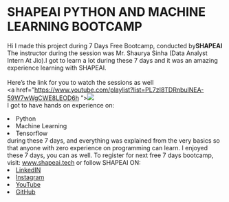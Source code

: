 # SHAPEAI PYTHON AND MACHINE LEARNING BOOTCAMP
Hi I made this project during 7 Days Free Bootcamp, conducted by<b>SHAPEAI
</b>
The instructor during the session was Mr. Shaurya Sinha (Data Analyst Intern At Jio).I got
 to 
learn a lot during these 7 days and it was an amazing experience learning with SHAPEAI.
<br><br>Here’s the link for you to watch the sessions as well<br>
<a
 href=”https://www.youtube.com/playlist?list=PL7zI8TDRnbulNEA-59W7wWgCWE8LEOD6h
”><img
src=(“https://github.com/ShapeAI/PYTHON-AND-DATA-ANALYTICS/blob/main/YOUTUBE%20THUMBNAIL-5.png”></a>
<br>I got to have hands on experience on:
<li>Python
<li>Machine Learning
<li>Tensorflow
<br>during these 7 days, and everything was explained from the very basics so that
 anyone with zero experience on programming can learn.
I enjoyed these 7 days, you can as well. To register for next free 7 days bootcamp, visit:
<a href=”https://www.shapeai.tech”> www.shapeai.tech</a>
or follow SHAPEAI ON:
<li><a href=”www.in.linkedin.com/company/shapeai”>LinkedIN</a>
<li><a href=
”www.instagram.com/shape.ai/?hl=en”>Instagram</a>
<li><a href=
”www.youtube.com/channel/UCTUvDLTW9meuDXWcbmISPdA”>YouTube</a>
<li><a 
href=
”www.github.com/shapeai”>GitHub</a>
 
